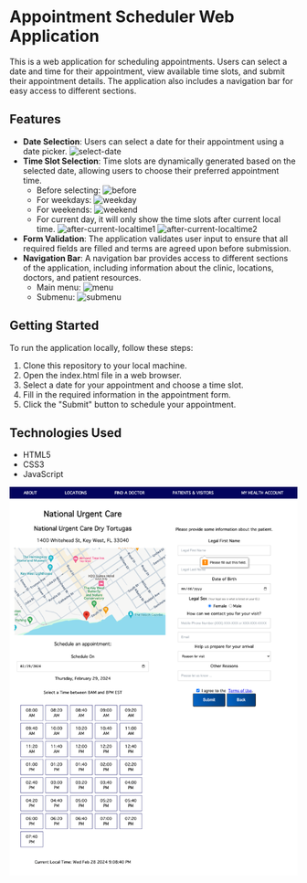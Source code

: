 # Appointment Scheduler Web Application

This is a web application for scheduling appointments. Users can select a date and time for their appointment, view available time slots, and submit their appointment details. The application also includes a navigation bar for easy access to different sections.

## Features
- <strong>Date Selection</strong>: Users can select a date for their appointment using a date picker. 
![select-date](./src/images/select-date.png) 
- <strong>Time Slot Selection</strong>: Time slots are dynamically generated based on the selected date, allowing users to choose their preferred appointment time. 
    - Before selecting: 
    ![before](./src/images/before.png)
    - For weekdays: 
    ![weekday](./src/images/weekday.png)
    - For weekends:
    ![weekend](./src/images/weekend.png)
    - For current day, it will only show the time slots after current local time. 
    ![after-current-localtime1](./src/images/after-current-localtime1.png) 
    ![after-current-localtime2](./src/images/after-current-localtime2.png) 
- <strong>Form Validation</strong>: The application validates user input to ensure that all required fields are filled and terms are agreed upon before submission.
- <strong>Navigation Bar</strong>: A navigation bar provides access to different sections of the application, including information about the clinic, locations, doctors, and patient resources.
    - Main menu: 
    ![menu](./src/images/menu.png) 
    - Submenu: 
    ![submenu](./src/images/submenu.png)

## Getting Started
To run the application locally, follow these steps:
1. Clone this repository to your local machine.
2. Open the index.html file in a web browser.
3. Select a date for your appointment and choose a time slot.
4. Fill in the required information in the appointment form.
5. Click the "Submit" button to schedule your appointment.

## Technologies Used
- HTML5
- CSS3
- JavaScript

![Scheduler](./src/image/Scheduler.png)